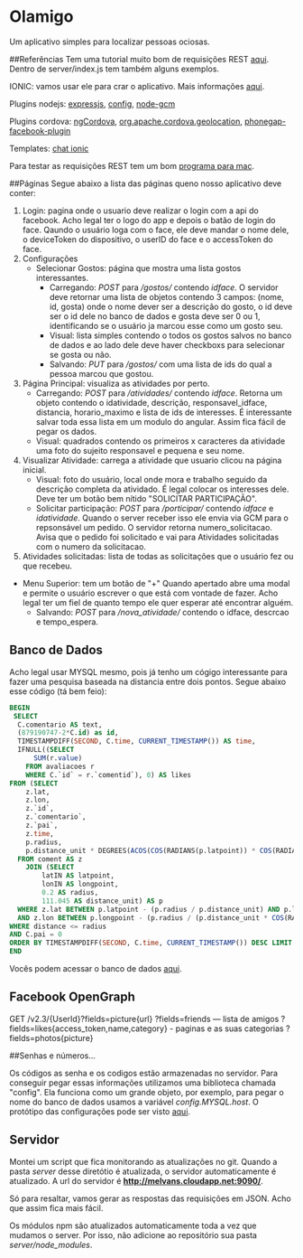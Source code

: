 # Olamigo
Um aplicativo simples para localizar pessoas ociosas.

##Referências
Tem uma tutorial muito bom de requisições REST [aqui](http://adrianmejia.com/blog/2014/10/01/creating-a-restful-api-tutorial-with-nodejs-and-mongodb/). Dentro de server/index.js tem também alguns exemplos.

IONIC: vamos usar ele para crar o aplicativo. Mais informações [aqui](http://ionicframework.com/).

Plugins nodejs: [expressjs](http://expressjs.com/), [config](https://github.com/lorenwest/node-config), [node-gcm](https://github.com/ToothlessGear/node-gcm)

Plugins cordova: [ngCordova](http://ngcordova.com/docs/install/), [org.apache.cordova.geolocation](http://ngcordova.com/docs/plugins/geolocation/), [phonegap-facebook-plugin](http://ngcordova.com/docs/plugins/facebook/)

Templates: [chat ionic](http://codepen.io/rossmartin/pen/XJmpQr)

Para testar as requisições REST tem um bom [programa para mac](https://github.com/mmattozzi/cocoa-rest-client/releases).

##Páginas
Segue abaixo a lista das páginas queno nosso aplicativo deve conter:

1. Login: pagina onde o usuario deve realizar o login com a api do facebook. Acho legal ter o logo do app e depois o batão de login do face. Qaundo o usuário loga com o face, ele deve mandar o nome dele, o deviceToken do dispositivo, o userID do face e o accessToken do face.
2. Configurações
	* Selecionar Gostos: página que mostra uma lista gostos interessantes. 
		* Carregando: *POST* para */gostos/* contendo *idface*. O servidor deve retornar uma lista de objetos contendo 3 campos: (nome, id, gosta) onde o nome dever ser a descrição do gosto, o id deve ser o id dele no banco de dados e gosta deve ser 0 ou 1, identificando se o usuário ja marcou esse como um gosto seu. 
		* Visual: lista simples contendo o todos os gostos salvos no banco de dados e ao lado dele deve haver checkboxs para selecionar se gosta ou não.
		* Salvando: *PUT* para */gostos/* com uma lista de ids do qual a pessoa marcou que gostou.
3. Página Principal: visualiza as atividades por perto.
	* Carregando:  *POST* para */atividades/* contendo *idface*. Retorna um objeto contendo o idatividade, descrição, responsavel_idface, distancia, horario_maximo e lista de ids de interesses. É interessante salvar toda essa lista em um modulo do angular. Assim fica fácil de pegar os dados.
	* Visual: quadrados contendo os primeiros x caracteres da atividade uma foto do sujeito responsavel e pequena e seu nome.
4. Visualizar Atividade: carrega a atividade que usuario clicou na página inicial.
	* Visual: foto do usuário, local onde mora e trabalho seguido da descrição completa da atividado. É legal colocar os interesses dele. Deve ter um botão bem nítido "SOLICITAR PARTICIPAÇÃO".
	* Solicitar participação: *POST* para */porticipar/* contendo *idface* e *idatividade*. Quando o server receber isso ele envia via GCM para o repsonsável um pedido. O servidor retorna numero_solicitacao. Avisa que o pedido foi solicitado e vai para Atividades solicitadas com o numero da solicitacao.
5. Atividades solicitadas: lista de todas as solicitações que o usuário fez ou que recebeu. 

* Menu Superior: tem um botão de "+" Quando apertado abre uma modal e permite o usuário escrever o que está com vontade de fazer. Acho legal ter um fiel de quanto tempo ele quer esperar até encontrar alguém.
	* Salvando: *POST* para */nova_atividade/* contendo o idface, descrcao e tempo_espera.

## Banco de Dados
Acho legal usar MYSQL mesmo, pois já tenho um cógigo interessante para fazer uma pesquisa baseada na distancia entre dois pontos. Segue abaixo esse código (tá bem feio):

```sql
BEGIN
 SELECT
  C.comentario AS text,
  (879190747-2*C.id) as id,
  TIMESTAMPDIFF(SECOND, C.time, CURRENT_TIMESTAMP()) AS time,
  IFNULL((SELECT
      SUM(r.value)
    FROM avaliacoes r
    WHERE C.`id` = r.`comentid`), 0) AS likes
FROM (SELECT
    z.lat,
    z.lon,
    z.`id`,
    z.`comentario`,
    z.`pai`,
    z.time,
    p.radius,
    p.distance_unit * DEGREES(ACOS(COS(RADIANS(p.latpoint)) * COS(RADIANS(z.lat)) * COS(RADIANS(p.longpoint - z.lon)) + SIN(RADIANS(p.latpoint)) * SIN(RADIANS(z.lat)))) AS distance
  FROM coment AS z
    JOIN (SELECT
        latIN AS latpoint,
        lonIN AS longpoint,
        0.2 AS radius,
        111.045 AS distance_unit) AS p
  WHERE z.lat BETWEEN p.latpoint - (p.radius / p.distance_unit) AND p.latpoint + (p.radius / p.distance_unit)
  AND z.lon BETWEEN p.longpoint - (p.radius / (p.distance_unit * COS(RADIANS(p.latpoint)))) AND p.longpoint + (p.radius / (p.distance_unit * COS(RADIANS(p.latpoint))))) AS C
WHERE distance <= radius
AND C.pai = 0
ORDER BY TIMESTAMPDIFF(SECOND, C.time, CURRENT_TIMESTAMP()) DESC LIMIT 70;
END
```

Vocês podem acessar o banco de dados [aqui](http://melvans.cloudapp.net/phpmyadmin/).

## Facebook OpenGraph


GET /v2.3/{UserId}?fields=picture{url}
			?fields=friends — lista de amigos
			?fields=likes{access_token,name,category} - paginas e as suas categorias
			?fields=photos{picture}


##Senhas e números...

Os códigos as senha e os codigos estão armazenadas no servidor. Para conseguir pegar essas informações utilizamos uma biblioteca chamada "config". Ela funciona como um grande objeto, por exemplo, para pegar o nome do banco de dados usamos a variável *config.MYSQL.host*. O protótipo das configurações pode ser visto [aqui](server/config/default.json.example).

## Servidor
Montei um script que fica monitorando as atualizações no git. Quando a pasta *server* desse diretótio é atualizada, o servidor automaticamente é atualizado. A url do servidor é **http://melvans.cloudapp.net:9090/**.

Só para resaltar, vamos gerar as respostas das requisições em JSON. Acho que assim fica mais fácil.

Os módulos npm são atualizados automaticamente toda a vez que mudamos o server. Por isso, não adicione ao repositório sua pasta *server/node_modules*.
